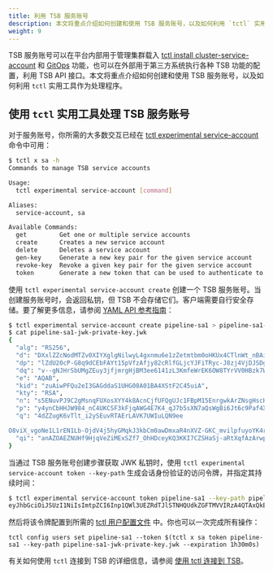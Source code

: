 ```yaml
---
title: 利用 TSB 服务账号
description: 本文将重点介绍如何创建和使用 TSB 服务账号，以及如何利用 `tctl` 实用工具作为处理程序。
weight: 9
---
```


TSB 服务账号可以在平台内部用于管理集群载入 [tctl install cluster-service-account](../../setup/self-managed/onboarding-clusters#secrets) 和 [GitOps](../../howto/gitops) 功能，也可以在外部用于第三方系统执行各种 TSB 功能的配置，利用 TSB API 接口。本文将重点介绍如何创建和使用 TSB 服务账号，以及如何利用 `tctl` 实用工具作为处理程序。

## 使用 `tctl` 实用工具处理 TSB 服务账号

对于服务账号，你所需的大多数交互已经在 [tctl experimental service-account](../../reference/cli/reference/experimental#tctl-experimental-service-account) 命令中可用：

```bash
$ tctl x sa -h
Commands to manage TSB service accounts

Usage:
  tctl experimental service-account [command]

Aliases:
  service-account, sa

Available Commands:
  get         Get one or multiple service accounts
  create      Creates a new service account
  delete      Deletes a service account
  gen-key     Generate a new key pair for the given service account
  revoke-key  Revoke a given key pair for the given service account
  token       Generate a new token that can be used to authenticate to TSB
```

使用 `tctl experimental service-account create` 创建一个 TSB 服务账号。当创建服务账号时，会返回私钥，但 TSB 不会存储它们。客户端需要自行安全存储。要了解更多信息，请参阅 [YAML API 参考指南](../../refs/tsb/v2/team#serviceaccount)：

```bash
$ tctl experimental service-account create pipeline-sa1 > pipeline-sa1-jwk-private-key.jwk
$ cat pipeline-sa1-jwk-private-key.jwk
{
  "alg": "RS256",
  "d": "DXxlZZcNodMTZv0XIYXglgNilwyL4gxnmu6e1zZetmtbm0oHKUx4CTlnWt_nBAinlxTzirEXClBNoDPqCh27Jg-WwbBeW01l2RPoSO7g4eM9Sz1r2KCy5o7NgptAq-_uZLy609gWDPgk8EjFT1QWMtGVXICi5StR9D0RbKazFVpgekIBPAlKoMDqwMUVM5nldIXyI6iwy4C19ZAdf0cW2HHw8rKBEMQ-bqXuD7RVkMWp18wPrnxbMpR8Xw1n4F_Wj7DqAepYezk8Vp1-uuUEnIP3rtMYbFVL1wn-nupQSAyIQIQsqvwSsGU-RD00YuPQ6hbeRTb201Ev-DvFYA1XUQ",
  "dp": "lZdU20cP-G8q9dCEbFAYt15pVfzAfjy82cRlfGLjcYJFiTRyc-J8zj4VjDJSDg5CQfufQ_q_0duQi40HQH-8ihK1mPe-OZlvDc7syxbVlWIiwD4w1if-YuNWEvfyWOfa6nHsZY3utW5_SL4nvw2E-9iv_HJIJ3MkLEhZDysGvZE",
  "dq": "v--gNJHrSbUMgZEuy3jfjmrgHjBM3ee6141zL3KmfeWrEK6OW8TYrVV0HBzk7Whj7ehxQmLGHVH-MykyrlKGggGtnQ1OgUpTPBhKE8j5QaXmAuO7pY1oDcOWQmqg8qu1X0X61-LmMQ42he8gGSBvcL3jWxpDSGuGeYwPJeJ9FZc",
  "e": "AQAB",
  "kid": "zuAiwPFQu2eI3GAGddaS1UHG08A01BA4XStF2C45uiA",
  "kty": "RSA",
  "n": "s5ENuvPJ9C2gMsnqFUXosXYY4k8AcnCjfUFQgUJc1FBpM15EnrgwkArZNsgHscH7ngnqIvwIf7SvM10CSkKj7dWZ6oabmdY-IFaeKIZ96EoFicNpRgkhJQREunLNtwHjvZZ_j86Vbnt4YGn6Y09y42HlEAT2NjUBiZI9C_gUmWl7smW-gZBGa4U6PsAOpi0H6Ct5dKpYJUO0qj1JLqC739nG2Exr4QEQGkFo-UaBBTTq1miHXfs1ptytYqfd64xTg0PIX0-9CfjtKrXS3hWEAWHHcChl9eHp89RU7a3bjWHbVJJVjYwcht6kFR_GX6oScGGnM4vQSR2ifh034vSA3w",
  "p": "y4ynCbHHJW984_nC4UKCSF3kFjqAWG4E7K4_qJ7b5sXN7aQsWgBi6Jt6c9Paf4X3HUPDs9rbQ8ab4PJNP4r3JNc90wpvSR0b_w3E_bOtfQhbLbG5T17eO2laEpJCYWK71EVuZ2ykvuf6rkgTi4T27c9KdgJHMKQGNH7TwQFJKUU",
  "q": "4dZZugK6vTlt_i2ySEuvRTAErLAVK7UWIuLQN9ee

O8viX_vgoNe1L1rEN1Lb-OjdV4j5hyGMqkJ3kbCm0awDmxaR4nXVZ-GKC_mvilpfuyoYK4rm9iod_ZSuLytqr9LPnvtalaYeToNT9U7KqbzVsFY0nKTF6_ujRfqD8g282dM",
  "qi": "anAZOAEZNUHf9HjqVeZiMExSZf7_OhHDceyKQ3KKI7CZSHaSj-aRtXqfAzArwpi3jDkiVQK79pt5zYKg0K47Z-X2PJ_W1tqqzAQX3Fqkdvs1c3L3Fy3w_C59N_B_QiA5e-y9J5qM1Qk12jnhlCn0DnlolwadfrkciUIS4ZdHMcs"
}
```

当通过 TSB 服务账号创建步骤获取 JWK 私钥时，使用 `tctl experimental service-account token --key-path` 生成会话身份验证的访问令牌，并指定其持续时间：

```bash
$ tctl experimental service-account token pipeline-sa1 --key-path pipeline-sa1-jwk-private-key.jwk --expiration 1h30m0s
eyJhbGciOiJSUzI1NiIsImtpZCI6Inp1QWl3UEZRdTJlSTNHQUdkZGFTMVVIRzA4QTAxQkE0WFN0FjDdpUEiLCJ0eXAiOiJKV1QifQ.eyJleHAiOjE2NTcwNTIyNTksImlhdCI6MTY1NzA1MDQ1OSwic3ViIjoibXktc2EjenVBaXdQRlF1MmVJM0dBR2RkYVM1VUhHMDhBMDFCQTRYU3RGMkM0NXVpQSIsInRzYi50ZXRyYXRlLmlvL3VzZSI6InRjdGwifQ.PRN5noVwB5RT0kFL75XjBe8pO3l90QvqpeUrR-Cw_Wt3-I4jTEWOVZXwkg6BJp0sL3cdq4wBPOCjQ8FXKrd527bIujh8f0E0Cj0obhbbSGUmAFwJO2UrvovjfXr1Ra35KHsFY6HCnTjKRxFVZ_czdYAc4s3YbOYRhiz74v1O6U9nX5jgTLl_vg9dxDUxiYYeUn1gR9_Jf0APkM48JSiZa4Bz0Ly6oGKm_GkUY003xPl4PSMFhR-4i1rYrcFH2YYP_6uUieToTrCSNchPk8S6Mh3rnkMiKTazrUnAuO5Anc3C6UlbDw9-ax18dvyKKi47wdRcjeDNPxjCSX27Qe-ryA
```

然后将该令牌配置到所需的 [tctl 用户配置文件](../../setup/tctl-connect#set-tctls-user) 中。你也可以一次完成所有操作：

```
tctl config users set pipeline-sa1 --token $(tctl x sa token pipeline-sa1 --key-path pipeline-sa1-jwk-private-key.jwk --expiration 1h30m0s)
```

有关如何使用 `tctl` 连接到 TSB 的详细信息，请参阅 [使用 tctl 连接到 TSB](../../setup/tctl-connect#set-tctls-user)。